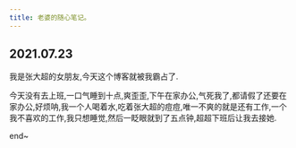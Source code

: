 ```yaml
---
title: 老婆的随心笔记。
---
```


## 2021.07.23

我是张大超的女朋友,今天这个博客就被我霸占了.

今天没有去上班,一口气睡到十点,爽歪歪,下午在家办公,气死我了,都请假了还要在家办公,好烦呐,我一个人喝着水,吃着张大超的痘痘,唯一不爽的就是还有工作,一个我不喜欢的工作,我只想睡觉,然后一眨眼就到了五点钟,超超下班后让我去接她.

end~